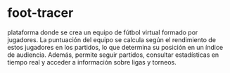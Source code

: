 # foot-tracer
plataforma donde se crea un equipo de fútbol virtual formado por jugadores. La puntuación del equipo se calcula según el rendimiento de estos jugadores en los partidos, lo que determina su posición en un índice de audiencia. Además, permite seguir partidos, consultar estadísticas en tiempo real y acceder a información sobre ligas y torneos.
